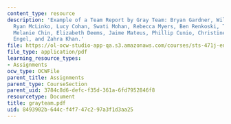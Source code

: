 ```yaml
---
content_type: resource
description: 'Example of a Team Report by Gray Team: Bryan Gardner, Wilfried Hofstetter,
  Ryan McLinko, Lucy Cohan, Swati Mohan, Rebecca Myers, Ben Renkoski, Tatsuya Arai,
  Melanie Chin, Elizabeth Deems, Jaime Mateus, Phillip Cunio, Christine Edwards, Carl
  Engel, and Zahra Khan.'
file: https://ol-ocw-studio-app-qa.s3.amazonaws.com/courses/sts-471j-engineering-apollo-the-moon-project-as-a-complex-system-spring-2007/8493902b644cf4f747c297a3f1d3aa25_grayteam.pdf
file_type: application/pdf
learning_resource_types:
- Assignments
ocw_type: OCWFile
parent_title: Assignments
parent_type: CourseSection
parent_uid: 3784c8d6-defc-f35d-361a-6fd7952846f8
resourcetype: Document
title: grayteam.pdf
uid: 8493902b-644c-f4f7-47c2-97a3f1d3aa25
---
```

